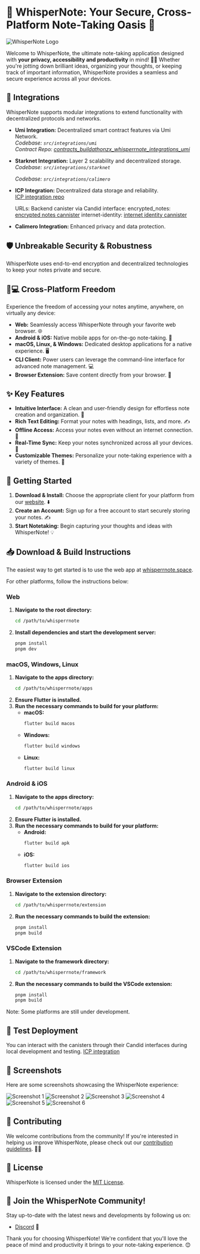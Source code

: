 # 🤫 WhisperNote: Your Secure, Cross-Platform Note-Taking Oasis 🚀

![WhisperNote Logo](public/logo/whisperrnote.png)

Welcome to WhisperNote, the ultimate note-taking application designed with **your privacy, accessibility and productivity** in mind! 📝✨ Whether you're jotting down brilliant ideas, organizing your thoughts, or keeping track of important information, WhisperNote provides a seamless and secure experience across all your devices.

## 🧩 Integrations

WhisperNote supports modular integrations to extend functionality with decentralized protocols and networks.

- **Umi Integration:** Decentralized smart contract features via Umi Network.  
  _Codebase: `src/integrations/umi`_  
  _Contract Repo: [contracts_buildathonzx_whisperrnote_integrations_umi](https://github.com/whisperrnote/contracts_buildathonzx_whisperrnote_integrations_umi.git)_
- **Starknet Integration:** Layer 2 scalability and decentralized storage.  
  _Codebase: `src/integrations/starknet`_

  _Codebase: `src/integrations/calimero`_
- **ICP Integration:** Decentralized data storage and reliability.  
  [ICP integration repo](https://github.com/nathfavour/whisperrnote_icp)

    URLs:
    Backend canister via Candid interface:
        encrypted_notes: [encrypted notes cannister](http://u6s2n-gx777-77774-qaaba-cai.localhost:8000/?id=uxrrr-q7777-77774-qaaaq-cai)
        internet-identity: [internet identity cannister](http://u6s2n-gx777-77774-qaaba-cai.localhost:8000/?id=rdmx6-jaaaa-aaaaa-aaadq-cai)
- **Calimero Integration:** Enhanced privacy and data protection.  

## 🛡️ Unbreakable Security & Robustness

WhisperNote uses end-to-end encryption and decentralized technologies to keep your notes private and secure.

## 📱💻 Cross-Platform Freedom

Experience the freedom of accessing your notes anytime, anywhere, on virtually any device:

*   **Web:** Seamlessly access WhisperNote through your favorite web browser. 🌐
*   **Android & iOS:** Native mobile apps for on-the-go note-taking. 📱
*   **macOS, Linux, & Windows:** Dedicated desktop applications for a native experience. 🖥️
*   **CLI Client:** Power users can leverage the command-line interface for advanced note management. 💻
*   **Browser Extension:** Save content directly from your browser. 🧩

## ✨ Key Features

*   **Intuitive Interface:** A clean and user-friendly design for effortless note creation and organization. 🎨
*   **Rich Text Editing:** Format your notes with headings, lists, and more. ✍️
*   **Offline Access:** Access your notes even without an internet connection. 📶
*   **Real-Time Sync:** Keep your notes synchronized across all your devices. 🔄
*   **Customizable Themes:** Personalize your note-taking experience with a variety of themes. 🌈

## 🚀 Getting Started

1.  **Download & Install:** Choose the appropriate client for your platform from our [website](https://whisperrnote.space). ⬇️
2.  **Create an Account:** Sign up for a free account to start securely storing your notes. ✍️
3.  **Start Notetaking:** Begin capturing your thoughts and ideas with WhisperNote! 💡

## 📥 Download & Build Instructions

The easiest way to get started is to use the web app at [whisperrnote.space](https://whisperrnote.space).

For other platforms, follow the instructions below:

### Web

1. **Navigate to the root directory:**
    ```sh
    cd /path/to/whisperrnote
    ```
2. **Install dependencies and start the development server:**
    ```sh
    pnpm install
    pnpm dev
    ```

### macOS, Windows, Linux

1. **Navigate to the apps directory:**
    ```sh
    cd /path/to/whisperrnote/apps
    ```
2. **Ensure Flutter is installed.**
3. **Run the necessary commands to build for your platform:**
    - **macOS:**
        ```sh
        flutter build macos
        ```
    - **Windows:**
        ```sh
        flutter build windows
        ```
    - **Linux:**
        ```sh
        flutter build linux
        ```

### Android & iOS

1. **Navigate to the apps directory:**
    ```sh
    cd /path/to/whisperrnote/apps
    ```
2. **Ensure Flutter is installed.**
3. **Run the necessary commands to build for your platform:**
    - **Android:**
        ```sh
        flutter build apk
        ```
    - **iOS:**
        ```sh
        flutter build ios
        ```

### Browser Extension

1. **Navigate to the extension directory:**
    ```sh
    cd /path/to/whisperrnote/extension
    ```
2. **Run the necessary commands to build the extension:**
    ```sh
    pnpm install
    pnpm build
    ```

### VSCode Extension

1. **Navigate to the framework directory:**
    ```sh
    cd /path/to/whisperrnote/framework
    ```
2. **Run the necessary commands to build the VSCode extension:**
    ```sh
    pnpm install
    pnpm build
    ```

Note: Some platforms are still under development.

## 🧪 Test Deployment

You can interact with the canisters through their Candid interfaces during local development and testing.
[ICP integration](https://github.com/nathfavour/whisperrnote_icp)

## 📸 Screenshots

Here are some screenshots showcasing the WhisperNote experience:

![Screenshot 1](public/demo/1.png)
![Screenshot 2](public/demo/2.png)
![Screenshot 3](public/demo/3.png)
![Screenshot 4](public/demo/4.png)
![Screenshot 5](public/demo/5.png)
![Screenshot 6](public/demo/6.png)

## 🤝 Contributing

We welcome contributions from the community! If you're interested in helping us improve WhisperNote, please check out our [contribution guidelines](https://whisperrnote.space/contributing). 🧑‍💻

## 📜 License

WhisperNote is licensed under the [MIT License](LICENSE).

## 🎉 Join the WhisperNote Community!

Stay up-to-date with the latest news and developments by following us on:

*   [Discord](https://discord.gg/YDcm6FzN) 💬

Thank you for choosing WhisperNote! We're confident that you'll love the peace of mind and productivity it brings to your note-taking experience. 😊




